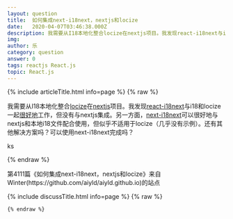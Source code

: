 ```yaml
---
layout: question
title:  如何集成next-i18next，nextjs和locize
date:   2020-04-07T03:46:38.000Z
description: 我需要从I18本地化整合locize在nextjs项目。我发现react-i18next与i18和locize一起很好地工作，但没有与nextjs集成。另...
img: 
author: 乐
category: question
answer: 0
tags: reactjs React.js
topic: React.js
---
```

<div class="article-root">
  <div class="article">
    {% include articleTitle.html info=page %}
    {% raw %}
    <div class="article-content"><p><font style="vertical-align: inherit;"><font style="vertical-align: inherit;">我需要从I18本地化整合</font></font><a href="https://www.locize.io" rel="nofollow noreferrer"><font style="vertical-align: inherit;"><font style="vertical-align: inherit;">locize</font></font></a><font style="vertical-align: inherit;"><font style="vertical-align: inherit;">在</font></font><a href="https://nextjs.org/" rel="nofollow noreferrer"><font style="vertical-align: inherit;"><font style="vertical-align: inherit;">nextjs</font></font></a><font style="vertical-align: inherit;"><font style="vertical-align: inherit;">项目。</font><font style="vertical-align: inherit;">我发现</font></font><a href="https://github.com/i18next/react-i18next" rel="nofollow noreferrer"><font style="vertical-align: inherit;"><font style="vertical-align: inherit;">react-i18next</font></font></a><font style="vertical-align: inherit;"><font style="vertical-align: inherit;">与i18和locize一起</font><a href="https://github.com/i18next/react-i18next" rel="nofollow noreferrer"><font style="vertical-align: inherit;">很好地</font></a><font style="vertical-align: inherit;">工作，但没有与nextjs集成。</font><font style="vertical-align: inherit;">另一方面，</font></font><a href="https://github.com/isaachinman/next-i18next" rel="nofollow noreferrer"><font style="vertical-align: inherit;"><font style="vertical-align: inherit;">next-i18next</font></font></a><font style="vertical-align: inherit;"><font style="vertical-align: inherit;">可以很好地与nextjs和本地i18文件配合使用，但似乎不适用于locize（几乎没有示例）。</font><font style="vertical-align: inherit;">还有其他解决方案吗？</font><font style="vertical-align: inherit;">可以使用next-i18next完成吗？</font></font></p>

<p><font style="vertical-align: inherit;"><font style="vertical-align: inherit;">ks</font></font></p></div>
    {% endraw %}
  </div>
  <p class="winter_mark">第4111篇《如何集成next-i18next，nextjs和locize》来自Winter(https://github.com/aiyld/aiyld.github.io)的站点</p>
  <div class="discuss-wrapper">
    {% include discussTitle.html info=page %}
    {% raw %}
    
    {% endraw %}
  </div>
<div>

